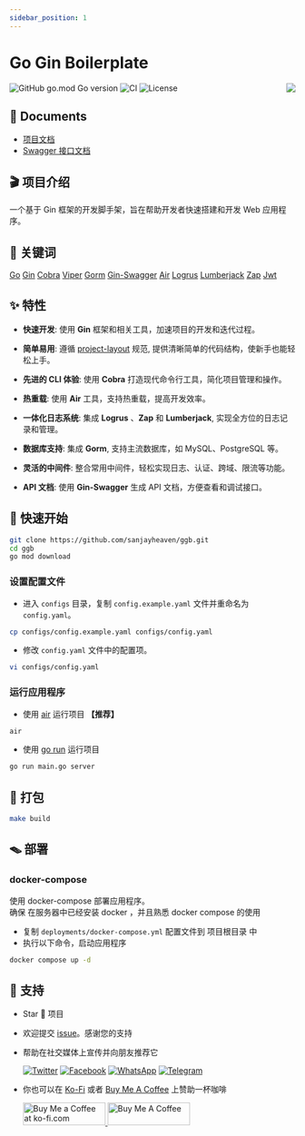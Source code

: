 ```yaml
---
sidebar_position: 1
---
```


# Go Gin Boilerplate

<div>

<img src="/ggb/img/golang.png" align="right"/>

![GitHub go.mod Go version](https://img.shields.io/github/go-mod/go-version/sanjayheaven/ggb)
![CI](https://github.com/sanjayheaven/ggb/workflows/Go/badge.svg)
![License](https://img.shields.io/github/license/sanjayheaven/ggb)

## 📘 Documents

- [项目文档](https://sanjayheaven.github.io/ggb/)
- [Swagger 接口文档](https://ggb.gganbu.services/swagger/index.html)

</div>

## 🎬 项目介绍

一个基于 Gin 框架的开发脚手架，旨在帮助开发者快速搭建和开发 Web 应用程序。

<!-- - [English](./README.md)
- [中文介绍](./README_zh.md) -->

## 👀 关键词

[Go](https://github.com/golang/go)
[Gin](https://github.com/gin-gonic/gin)
[Cobra](https://github.com/spf13/cobra)
[Viper](https://github.com/spf13/viper)
[Gorm](https://github.com/go-gorm/gorm)
[Gin-Swagger](https://github.com/swaggo/gin-swagger)
[Air](https://github.com/cosmtrek/air)
[Logrus](https://github.com/sirupsen/logrus)
[Lumberjack](https://github.com/natefinch/lumberjack)
[Zap](https://github.com/uber-go/zap)
[Jwt](https://github.com/golang-jwt/jwt)

## ✨ 特性

- **快速开发**: 使用 **Gin** 框架和相关工具，加速项目的开发和迭代过程。
- **简单易用**: 遵循 [project-layout](https://github.com/golang-standards/project-layout/tree/master) 规范, 提供清晰简单的代码结构，使新手也能轻松上手。
- **先进的 CLI 体验**: 使用 **Cobra** 打造现代命令行工具，简化项目管理和操作。
- **热重载**: 使用 **Air** 工具，支持热重载，提高开发效率。
- **一体化日志系统**: 集成 **Logrus** 、**Zap** 和 **Lumberjack**, 实现全方位的日志记录和管理。
- **数据库支持**: 集成 **Gorm**, 支持主流数据库，如 MySQL、PostgreSQL 等。
- **灵活的中间件**: 整合常用中间件，轻松实现日志、认证、跨域、限流等功能。
- **API 文档**: 使用 **Gin-Swagger** 生成 API 文档，方便查看和调试接口。

    <!-- 我用了swag生成文档，非常方便用于调试  -->
  <!-- - **统一错误处理**: 统一的错误处理机制，简化错误信息的捕获和处理。 -->

## 🚀 快速开始

```sh
git clone https://github.com/sanjayheaven/ggb.git
cd ggb
go mod download
```

<!-- ### 创建 githooks 软链接【推荐】

```sh
cd .git/hooks
ln -s ../../githooks/* .
```

> 提示：
>
> - 如何确认已经创建成功?
>
> 运行以下命令：
>
> ```sh
> ls -l . # 现在你的当前目录位置应该在 .git/hooks 目录下
> ```
>
> 如果成功，你将会看到输出包含以下内容：
>
> ```sh
> commit-msg -> ../../githooks/commit-msg
> pre-commit -> ../../githooks/pre-commit
> ``` -->

### 设置配置文件

- 进入 `configs` 目录，复制 `config.example.yaml` 文件并重命名为 `config.yaml`。

```sh
cp configs/config.example.yaml configs/config.yaml
```

- 修改 `config.yaml` 文件中的配置项。

```sh
vi configs/config.yaml
```

### 运行应用程序

- 使用 [air](https://github.com/cosmtrek/air) 运行项目 **【推荐】**

```sh
air
```

- 使用 [go run](https://golang.org/cmd/go/#hdr-Compile_and_run_Go_program) 运行项目

```sh
go run main.go server
```

## 🔨 打包

```sh
make build
```

## 🪤 部署

### docker-compose

使用 docker-compose 部署应用程序。  
确保 在服务器中已经安装 docker ，并且熟悉 docker compose 的使用

- 复制 `deployments/docker-compose.yml` 配置文件到 项目根目录 中
- 执行以下命令，启动应用程序

```sh
docker compose up -d
```

## 🤝 支持

- Star 🌟 项目
- 欢迎提交 [issue](https://github.com/sanjayheaven/ggb/issues)。感谢您的支持
- 帮助在社交媒体上宣传并向朋友推荐它

  [![Twitter](https://img.shields.io/twitter/url?label=Twitter&logo=twitter&style=flat&url=https%3A%2F%2Fgithub.com%2Fsanjayheaven%2Fggb)](https://twitter.com/intent/tweet?text=Wow:&url=https%3A%2F%2Fgithub.com%2Fsanjayheaven%2Fggb)
  [![Facebook](https://img.shields.io/twitter/url?label=Facebook&logo=facebook&style=flat&url=https%3A%2F%2Fgithub.com%2Fsanjayheaven%2Fggb)](https://www.facebook.com/sharer/sharer.php?u=https%3A%2F%2Fgithub.com%2Fsanjayheaven%2Fggb)
  [![WhatsApp](https://img.shields.io/twitter/url?label=WhatsApp&logo=whatsapp&style=flat&url=https%3A%2F%2Fgithub.com%2Fsanjayheaven%2Fggb)](https://api.whatsapp.com/send?text=Wow:%20https%3A%2F%2Fgithub.com%2Fsanjayheaven%2Fggb)
  [![Telegram](https://img.shields.io/twitter/url?label=Telegram&logo=telegram&style=flat&url=https%3A%2F%2Fgithub.com%2Fsanjayheaven%2Fggb)](https://t.me/share/url?url=https%3A%2F%2Fgithub.com%2Fsanjayheaven%2Fggb)

- 你也可以在 [Ko-Fi](https://ko-fi.com/dorvan) 或者 [Buy Me A Coffee](https://www.buymeacoffee.com/dorvan) 上赞助一杯咖啡

  <a href='https://ko-fi.com/J3J1T95FG' target='_blank'>
  <img width="145" height="40" src='https://storage.ko-fi.com/cdn/kofi2.png?v=3' border='0' alt='Buy Me a Coffee at ko-fi.com' />
  </a>

  <a href="https://www.buymeacoffee.com/dorvan" target="_blank">
  <img width="145" height="40" src="https://cdn.buymeacoffee.com/buttons/v2/default-yellow.png" alt="Buy Me A Coffee" />
  </a>
